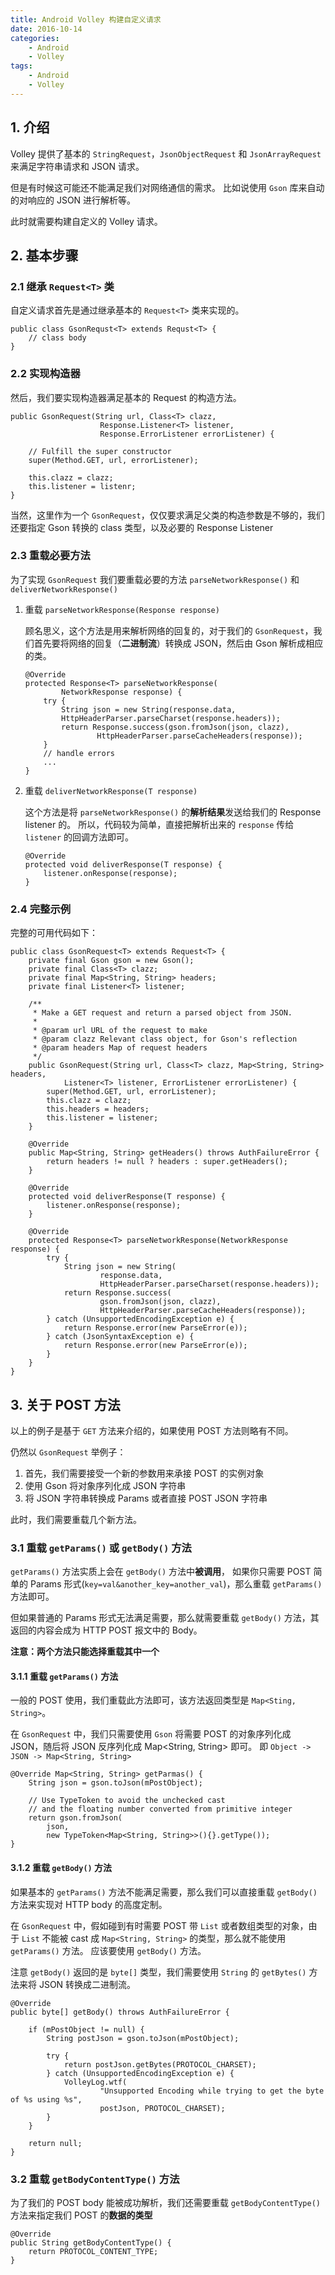 ```yaml
---
title: Android Volley 构建自定义请求
date: 2016-10-14
categories:
    - Android
    - Volley
tags:
    - Android
    - Volley
---
```


## 1. 介绍

Volley 提供了基本的 `StringRequest`，`JsonObjectRequest` 和 `JsonArrayRequest` 来满足字符串请求和 JSON 请求。

但是有时候这可能还不能满足我们对网络通信的需求。
比如说使用 `Gson` 库来自动的对响应的 JSON 进行解析等。

此时就需要构建自定义的 Volley 请求。


<!-- more -->

## 2. 基本步骤

### 2.1 继承 `Request<T>` 类

自定义请求首先是通过继承基本的 `Request<T>` 类来实现的。

```
public class GsonRequst<T> extends Requst<T> {
    // class body
}
```

### 2.2 实现构造器

然后，我们要实现构造器满足基本的 Request 的构造方法。

```
public GsonRequest(String url, Class<T> clazz,
                    Response.Listener<T> listener,
                    Response.ErrorListener errorListener) {

    // Fulfill the super constructor
    super(Method.GET, url, errorListener);

    this.clazz = clazz;
    this.listener = listenr;
}
```

当然，这里作为一个 `GsonRequest`，仅仅要求满足父类的构造参数是不够的，我们还要指定 Gson 转换的 class 类型，以及必要的 Response Listener

### 2.3 重载必要方法

为了实现 `GsonRequest` 我们要重载必要的方法
`parseNetworkResponse()` 和 `deliverNetworkResponse()`

1. 重载 `parseNetworkResponse(Response response)`

    顾名思义，这个方法是用来解析网络的回复的，对于我们的 `GsonRequest`，我们首先要将网络的回复（**二进制流**）转换成 JSON，然后由 Gson 解析成相应的类。

    ```
    @Override
    protected Response<T> parseNetworkResponse(
            NetworkResponse response) {
        try {
            String json = new String(response.data,
            HttpHeaderParser.parseCharset(response.headers));
            return Response.success(gson.fromJson(json, clazz),
                    HttpHeaderParser.parseCacheHeaders(response));
        }
        // handle errors
        ...
    }
    ```

2. 重载 `deliverNetworkResponse(T response)`

    这个方法是将 `parseNetworkResponse()` 的**解析结果**发送给我们的 Response listener 的。
    所以，代码较为简单，直接把解析出来的 `response` 传给 `listener` 的回调方法即可。

    ```
    @Override
    protected void deliverResponse(T response) {
        listener.onResponse(response);
    }
    ```

### 2.4 完整示例

完整的可用代码如下：

```
public class GsonRequest<T> extends Request<T> {
    private final Gson gson = new Gson();
    private final Class<T> clazz;
    private final Map<String, String> headers;
    private final Listener<T> listener;

    /**
     * Make a GET request and return a parsed object from JSON.
     *
     * @param url URL of the request to make
     * @param clazz Relevant class object, for Gson's reflection
     * @param headers Map of request headers
     */
    public GsonRequest(String url, Class<T> clazz, Map<String, String> headers,
            Listener<T> listener, ErrorListener errorListener) {
        super(Method.GET, url, errorListener);
        this.clazz = clazz;
        this.headers = headers;
        this.listener = listener;
    }

    @Override
    public Map<String, String> getHeaders() throws AuthFailureError {
        return headers != null ? headers : super.getHeaders();
    }

    @Override
    protected void deliverResponse(T response) {
        listener.onResponse(response);
    }

    @Override
    protected Response<T> parseNetworkResponse(NetworkResponse response) {
        try {
            String json = new String(
                    response.data,
                    HttpHeaderParser.parseCharset(response.headers));
            return Response.success(
                    gson.fromJson(json, clazz),
                    HttpHeaderParser.parseCacheHeaders(response));
        } catch (UnsupportedEncodingException e) {
            return Response.error(new ParseError(e));
        } catch (JsonSyntaxException e) {
            return Response.error(new ParseError(e));
        }
    }
}
```

## 3. 关于 POST 方法

以上的例子是基于 `GET` 方法来介绍的，如果使用 POST 方法则略有不同。

仍然以 `GsonRequest` 举例子：

1. 首先，我们需要接受一个新的参数用来承接 POST 的实例对象
2. 使用 Gson 将对象序列化成 JSON 字符串
3. 将 JSON 字符串转换成 Params 或者直接 POST JSON 字符串

此时，我们需要重载几个新方法。

### 3.1 重载 `getParams()` 或 `getBody()` 方法

`getParams()` 方法实质上会在 `getBody()` 方法中**被调用**，
如果你只需要 POST 简单的 Params 形式(`key=val&another_key=another_val`)，那么重载 `getParams()` 方法即可。

但如果普通的 Params 形式无法满足需要，那么就需要重载 `getBody()` 方法，其返回的内容会成为 HTTP POST 报文中的 Body。

**注意：两个方法只能选择重载其中一个**

#### 3.1.1 重载 `getParams()` 方法

一般的 POST 使用，我们重载此方法即可，该方法返回类型是 `Map<Sting, String>`。

在 `GsonRequest` 中，我们只需要使用 `Gson` 将需要 POST 的对象序列化成 JSON，随后将 JSON 反序列化成 Map<String, String> 即可。
即 `Object -> JSON -> Map<String, String>`

```
@Override Map<String, String> getParmas() {
    String json = gson.toJson(mPostObject);

    // Use TypeToken to avoid the unchecked cast
    // and the floating number converted from primitive integer
    return gson.fromJson(
        json,
        new TypeToken<Map<String, String>>(){}.getType());
}
```

#### 3.1.2 重载 `getBody()` 方法

如果基本的 `getParams()` 方法不能满足需要，那么我们可以直接重载 `getBody()` 方法来实现对 HTTP body 的高度定制。

在 `GsonRequest` 中，假如碰到有时需要 POST 带 `List` 或者数组类型的对象，由于 `List` 不能被 cast 成 `Map<String, String>` 的类型，那么就不能使用 `getParams()` 方法。
应该要使用 `getBody()` 方法。

注意 `getBody()` 返回的是 `byte[]` 类型，我们需要使用 `String` 的 `getBytes()` 方法来将 JSON 转换成二进制流。

```
@Override
public byte[] getBody() throws AuthFailureError {

    if (mPostObject != null) {
        String postJson = gson.toJson(mPostObject);

        try {
            return postJson.getBytes(PROTOCOL_CHARSET);
        } catch (UnsupportedEncodingException e) {
            VolleyLog.wtf(
                    "Unsupported Encoding while trying to get the byte of %s using %s",
                    postJson, PROTOCOL_CHARSET);
        }
    }

    return null;
}
```

### 3.2 重载 `getBodyContentType()` 方法

为了我们的 POST body 能被成功解析，我们还需要重载 `getBodyContentType()` 方法来指定我们 POST 的**数据的类型**

```
@Override
public String getBodyContentType() {
    return PROTOCOL_CONTENT_TYPE;
}
```
